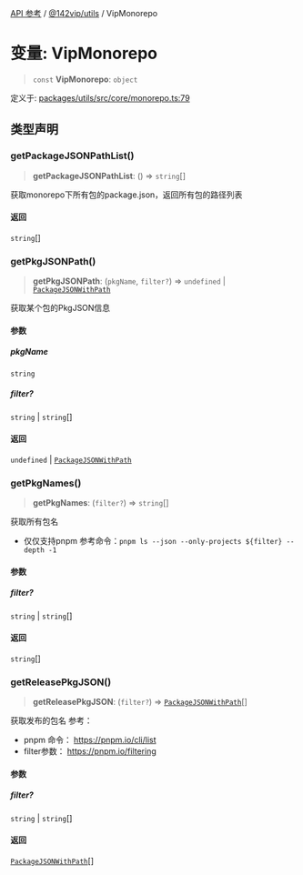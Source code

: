 [API 参考](../wiki/Home) / [@142vip/utils](../wiki/@142vip.utils) / VipMonorepo

# 变量: VipMonorepo

> `const` **VipMonorepo**: `object`

定义于: [packages/utils/src/core/monorepo.ts:79](https://github.com/142vip/core-x/blob/58a4aca72f73ebc92491a458c9b83754486dc296/packages/utils/src/core/monorepo.ts#L79)

## 类型声明

### getPackageJSONPathList()

> **getPackageJSONPathList**: () => `string`\[]

获取monorepo下所有包的package.json，返回所有包的路径列表

#### 返回

`string`\[]

### getPkgJSONPath()

> **getPkgJSONPath**: (`pkgName`, `filter?`) => `undefined` | [`PackageJSONWithPath`](../wiki/@142vip.utils.%E6%8E%A5%E5%8F%A3.PackageJSONWithPath)

获取某个包的PkgJSON信息

#### 参数

##### pkgName

`string`

##### filter?

`string` | `string`\[]

#### 返回

`undefined` | [`PackageJSONWithPath`](../wiki/@142vip.utils.%E6%8E%A5%E5%8F%A3.PackageJSONWithPath)

### getPkgNames()

> **getPkgNames**: (`filter?`) => `string`\[]

获取所有包名

* 仅仅支持pnpm
  参考命令：`pnpm ls --json --only-projects ${filter} --depth -1`

#### 参数

##### filter?

`string` | `string`\[]

#### 返回

`string`\[]

### getReleasePkgJSON()

> **getReleasePkgJSON**: (`filter?`) => [`PackageJSONWithPath`](../wiki/@142vip.utils.%E6%8E%A5%E5%8F%A3.PackageJSONWithPath)\[]

获取发布的包名
参考：

* pnpm 命令： https://pnpm.io/cli/list
* filter参数： https://pnpm.io/filtering

#### 参数

##### filter?

`string` | `string`\[]

#### 返回

[`PackageJSONWithPath`](../wiki/@142vip.utils.%E6%8E%A5%E5%8F%A3.PackageJSONWithPath)\[]
